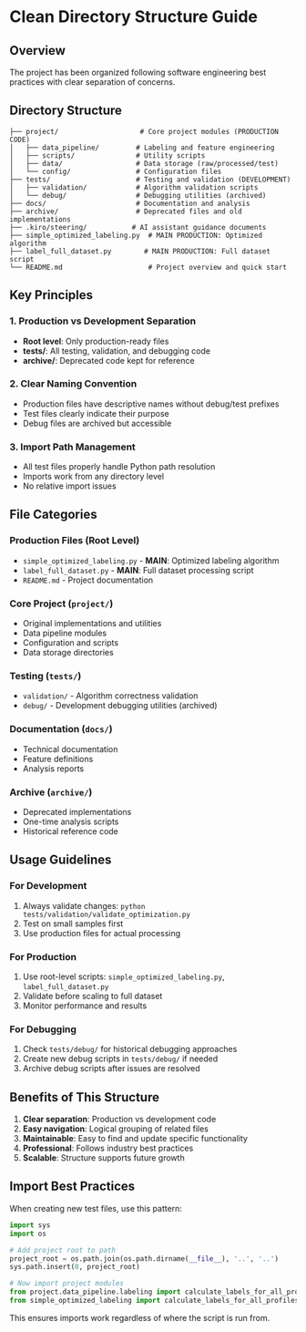 # Clean Directory Structure Guide

## Overview
The project has been organized following software engineering best practices with clear separation of concerns.

## Directory Structure

```
├── project/                    # Core project modules (PRODUCTION CODE)
│   ├── data_pipeline/         # Labeling and feature engineering
│   ├── scripts/               # Utility scripts
│   ├── data/                  # Data storage (raw/processed/test)
│   └── config/                # Configuration files
├── tests/                     # Testing and validation (DEVELOPMENT)
│   ├── validation/            # Algorithm validation scripts
│   └── debug/                 # Debugging utilities (archived)
├── docs/                      # Documentation and analysis
├── archive/                   # Deprecated files and old implementations
├── .kiro/steering/           # AI assistant guidance documents
├── simple_optimized_labeling.py  # MAIN PRODUCTION: Optimized algorithm
├── label_full_dataset.py        # MAIN PRODUCTION: Full dataset script
└── README.md                     # Project overview and quick start
```

## Key Principles

### 1. Production vs Development Separation
- **Root level**: Only production-ready files
- **tests/**: All testing, validation, and debugging code
- **archive/**: Deprecated code kept for reference

### 2. Clear Naming Convention
- Production files have descriptive names without debug/test prefixes
- Test files clearly indicate their purpose
- Debug files are archived but accessible

### 3. Import Path Management
- All test files properly handle Python path resolution
- Imports work from any directory level
- No relative import issues

## File Categories

### Production Files (Root Level)
- `simple_optimized_labeling.py` - **MAIN**: Optimized labeling algorithm
- `label_full_dataset.py` - **MAIN**: Full dataset processing script
- `README.md` - Project documentation

### Core Project (`project/`)
- Original implementations and utilities
- Data pipeline modules
- Configuration and scripts
- Data storage directories

### Testing (`tests/`)
- `validation/` - Algorithm correctness validation
- `debug/` - Development debugging utilities (archived)

### Documentation (`docs/`)
- Technical documentation
- Feature definitions
- Analysis reports

### Archive (`archive/`)
- Deprecated implementations
- One-time analysis scripts
- Historical reference code

## Usage Guidelines

### For Development
1. Always validate changes: `python tests/validation/validate_optimization.py`
2. Test on small samples first
3. Use production files for actual processing

### For Production
1. Use root-level scripts: `simple_optimized_labeling.py`, `label_full_dataset.py`
2. Validate before scaling to full dataset
3. Monitor performance and results

### For Debugging
1. Check `tests/debug/` for historical debugging approaches
2. Create new debug scripts in `tests/debug/` if needed
3. Archive debug scripts after issues are resolved

## Benefits of This Structure

1. **Clear separation**: Production vs development code
2. **Easy navigation**: Logical grouping of related files
3. **Maintainable**: Easy to find and update specific functionality
4. **Professional**: Follows industry best practices
5. **Scalable**: Structure supports future growth

## Import Best Practices

When creating new test files, use this pattern:
```python
import sys
import os

# Add project root to path
project_root = os.path.join(os.path.dirname(__file__), '..', '..')
sys.path.insert(0, project_root)

# Now import project modules
from project.data_pipeline.labeling import calculate_labels_for_all_profiles
from simple_optimized_labeling import calculate_labels_for_all_profiles_optimized
```

This ensures imports work regardless of where the script is run from.
